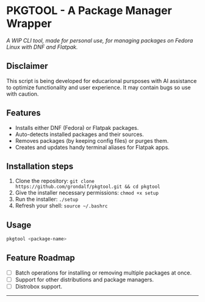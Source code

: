 # PKGTOOL - A Package Manager Wrapper

*A WIP CLI tool, made for personal use, for managing packages on Fedora Linux with DNF and Flatpak.*

## Disclaimer
This script is being developed for educarional pursposes with AI assistance to optimize functionality and user experience. It may contain bugs so use with caution.

## Features
- Installs either DNF (Fedora) or Flatpak packages.
- Auto-detects installed packages and their sources.
- Removes packages (by keeping config files) or purges them.
- Creates and updates handy terminal aliases for Flatpak apps.

## Installation steps

  1. Clone the repository: `git clone https://github.com/grondalf/pkgtool.git && cd pkgtool`
  2. Give the installer necessary permissions: `chmod +x setup`
  3. Run the installer: `./setup`
  4. Refresh your shell: `source ~/.bashrc`

## Usage

  ```bash
  pkgtool <package-name>
  ```

## Feature Roadmap

- [ ] Batch operations for installing or removing multiple packages at once.
- [ ] Support for other distributions and package managers.
- [ ] Distrobox support.

---

